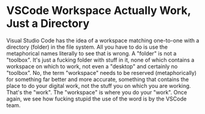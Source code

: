 # VSCode Workspace Actually Work, Just a Directory

Visual Studio Code has the idea of a workspace matching one-to-one with
a directory (folder) in the file system. All you have to do is use the
metaphorical names literally to see that is wrong. A "folder" is not a
"toolbox". It's just a fucking folder with stuff in it, none of which
contains a workspace on which to work, not even a "desktop" and
certainly no "toolbox". No, the term "workspace" needs to be reserved
(metaphorically) for something far better and more accurate, something
that contains the place to do your digital work, not the stuff you on
which you are working. That's the "work". The "workspace" is where you
do your "work". Once again, we see how fucking stupid the use of the
word is by the VSCode team.
